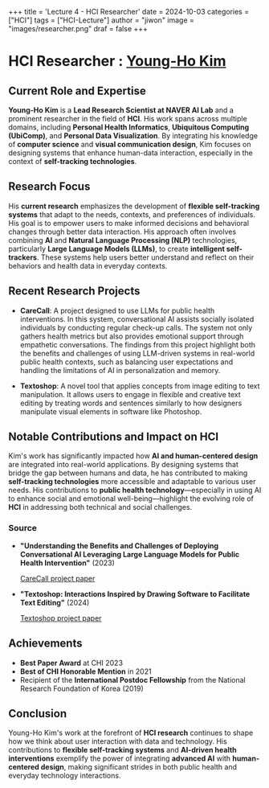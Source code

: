 +++
title = 'Lecture 4 - HCI Researcher'
date = 2024-10-03
categories =["HCI"]
tags = ["HCI-Lecture"]
author = "jiwon"
image = "images/researcher.png"
draf = false
+++

# HCI Researcher : [Young-Ho Kim](http://younghokim.net/)

## Current Role and Expertise

**Young-Ho Kim** is a **Lead Research Scientist at NAVER AI Lab** and a prominent researcher in the field of **HCI**. His work spans across multiple domains, including **Personal Health Informatics**, **Ubiquitous Computing (UbiComp)**, and **Personal Data Visualization**. By integrating his knowledge of **computer science** and **visual communication design**, Kim focuses on designing systems that enhance human-data interaction, especially in the context of **self-tracking technologies**.

## Research Focus

His **current research** emphasizes the development of **flexible self-tracking systems** that adapt to the needs, contexts, and preferences of individuals. His goal is to empower users to make informed decisions and behavioral changes through better data interaction. His approach often involves combining **AI** and **Natural Language Processing (NLP)** technologies, particularly **Large Language Models (LLMs)**, to create **intelligent self-trackers**. These systems help users better understand and reflect on their behaviors and health data in everyday contexts.

## Recent Research Projects

- **CareCall**: A project designed to use LLMs for public health interventions. In this system, conversational AI assists socially isolated individuals by conducting regular check-up calls. The system not only gathers health metrics but also provides emotional support through empathetic conversations. The findings from this project highlight both the benefits and challenges of using LLM-driven systems in real-world public health contexts, such as balancing user expectations and handling the limitations of AI in personalization and memory. 

- **Textoshop**: A novel tool that applies concepts from image editing to text manipulation. It allows users to engage in flexible and creative text editing by treating words and sentences similarly to how designers manipulate visual elements in software like Photoshop.



## Notable Contributions and Impact on HCI

Kim's work has significantly impacted how **AI and human-centered design** are integrated into real-world applications. By designing systems that bridge the gap between humans and data, he has contributed to making **self-tracking technologies** more accessible and adaptable to various user needs. His contributions to **public health technology**—especially in using AI to enhance social and emotional well-being—highlight the evolving role of **HCI** in addressing both technical and social challenges.

### Source
- **"Understanding the Benefits and Challenges of Deploying Conversational AI Leveraging Large Language Models for Public Health Intervention"** (2023)

    [CareCall project paper](https://dl.acm.org/doi/10.1145/3544548.3581503)

- **"Textoshop: Interactions Inspired by Drawing Software to Facilitate Text Editing"** (2024)

    [Textoshop project paper](https://arxiv.org/abs/2409.17088)

## Achievements
- **Best Paper Award** at CHI 2023
- **Best of CHI Honorable Mention** in 2021
- Recipient of the **International Postdoc Fellowship** from the National Research Foundation of Korea (2019)

## Conclusion

Young-Ho Kim's work at the forefront of **HCI research** continues to shape how we think about user interaction with data and technology. His contributions to **flexible self-tracking systems** and **AI-driven health interventions** exemplify the power of integrating **advanced AI** with **human-centered design**, making significant strides in both public health and everyday technology interactions.

